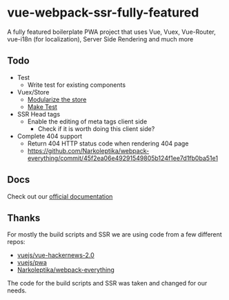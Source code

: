 # vue-webpack-ssr-fully-featured

A fully featured boilerplate PWA project that uses Vue, Vuex, Vue-Router, vue-i18n (for localization), Server Side Rendering and much more

## Todo

* Test
	* Write test for existing components
* Vuex/Store
	* [Modularize the store](https://vuex.vuejs.org/en/modules.html)
	* [Make Test](https://vuex.vuejs.org/en/testing.html)
* SSR Head tags
	* Enable the editing of meta tags client side
		* Check if it is worth doing this client side?
* Complete 404 support
	* Return 404 HTTP status code when rendering 404 page
	* https://github.com/Narkoleptika/webpack-everything/commit/45f2ea06e49291549805b124f1ee7d1fb0ba51e1

## Docs

Check out our [official documentation](docs/Index.md)

## Thanks

For mostly the build scripts and SSR we are using code from a few different repos:

* [vuejs/vue-hackernews-2.0](https://github.com/vuejs/vue-hackernews-2.0)
* [vuejs/pwa](https://github.com/vuejs/pwa/)
* [Narkoleptika/webpack-everything](https://github.com/Narkoleptika/webpack-everything)

The code for the build scripts and SSR was taken and changed for our needs.
